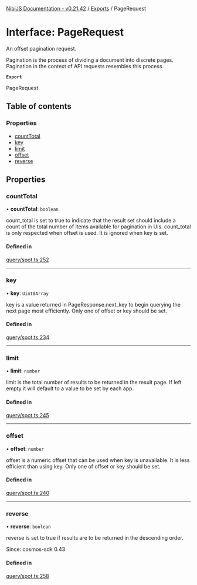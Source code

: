 [NibiJS Documentation - v0.21.42](../intro.md) / [Exports](../modules.md) / PageRequest

# Interface: PageRequest

An offset pagination request.

Pagination is the process of dividing a document into discrete pages.
Pagination in the context of API requests resembles this process.

**`Export`**

PageRequest

## Table of contents

### Properties

- [countTotal](PageRequest.md#counttotal)
- [key](PageRequest.md#key)
- [limit](PageRequest.md#limit)
- [offset](PageRequest.md#offset)
- [reverse](PageRequest.md#reverse)

## Properties

### countTotal

• **countTotal**: `boolean`

count_total is set to true to indicate that the result set should include
a count of the total number of items available for pagination in UIs.
count_total is only respected when offset is used. It is ignored when key
is set.

#### Defined in

[query/spot.ts:252](https://github.com/NibiruChain/ts-sdk/blob/e5cb862/packages/nibijs/src/query/spot.ts#L252)

---

### key

• **key**: `Uint8Array`

key is a value returned in PageResponse.next_key to begin
querying the next page most efficiently. Only one of offset or key
should be set.

#### Defined in

[query/spot.ts:234](https://github.com/NibiruChain/ts-sdk/blob/e5cb862/packages/nibijs/src/query/spot.ts#L234)

---

### limit

• **limit**: `number`

limit is the total number of results to be returned in the result page.
If left empty it will default to a value to be set by each app.

#### Defined in

[query/spot.ts:245](https://github.com/NibiruChain/ts-sdk/blob/e5cb862/packages/nibijs/src/query/spot.ts#L245)

---

### offset

• **offset**: `number`

offset is a numeric offset that can be used when key is unavailable.
It is less efficient than using key. Only one of offset or key should
be set.

#### Defined in

[query/spot.ts:240](https://github.com/NibiruChain/ts-sdk/blob/e5cb862/packages/nibijs/src/query/spot.ts#L240)

---

### reverse

• **reverse**: `boolean`

reverse is set to true if results are to be returned in the descending order.

Since: cosmos-sdk 0.43

#### Defined in

[query/spot.ts:258](https://github.com/NibiruChain/ts-sdk/blob/e5cb862/packages/nibijs/src/query/spot.ts#L258)
